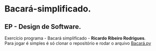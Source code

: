 # Bacará-simplificado.
## EP - Design de Software.
Exercício programa - Bacará simplificado - __Ricardo Ribeiro Rodrigues__.  
Para jogar é simples é só clonar o repositório e rodar o arquivo [Bacará.py](https://github.com/RicardoRibeiroRodrigues/Bacara-simplificado/blob/main/Bacar%C3%A1.py)
<img src = "">
